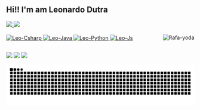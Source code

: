  ## Hi!! I'm am Leonardo Dutra
 <div>
  <a href="https://github.com/leonardo18">
  <img height="180em" src="https://github-readme-stats.vercel.app/api?username=leonardo18&show_icons=true&theme=dark&include_all_commits=true&count_private=true"/>
  <img height="180em" src="https://github-readme-stats.vercel.app/api/top-langs/?username=leonardo18&layout=compact&langs_count=7&theme=dark"/>
</div>
<div style="display: inline_block"><br>
  <img align="center" alt="Leo-Csharp" height="30" width="40" src="https://cdn.jsdelivr.net/gh/devicons/devicon/icons/csharp/csharp-original.svg">
  <img align="center" alt="Leo-Java" height="30" width="40" src="https://cdn.jsdelivr.net/gh/devicons/devicon/icons/java/java-original.svg">
  <img align="center" alt="Leo-Python" height="30" width="40" src="https://cdn.jsdelivr.net/gh/devicons/devicon/icons/python/python-original.svg">
  <img align="center" alt="Leo-Js" height="30" width="40" src="https://cdn.jsdelivr.net/gh/devicons/devicon/icons/javascript/javascript-original.svg">
  <img align="right" alt="Rafa-yoda" src="https://media4.giphy.com/media/13HgwGsXF0aiGY/200w.webp?cid=ecf05e47790pc9rvlhsfdmk5ct3fep6exmf8vffo6wll3ipr&rid=200w.webp&ct=g">
</div>
  
 ##
<div> 
  <a href="https://twitter.com/Dynamster" target="_blank"><img src="https://img.shields.io/badge/Twitter-1DA1F2?style=for-the-badge&logo=twitter&logoColor=white" target="_blank"></a>
  <a href = "mailto:leo_dutra18@hotmail.com"><img src="https://img.shields.io/badge/Microsoft_Outlook-0078D4?style=for-the-badge&logo=microsoft-outlook&logoColor=white" target="_blank"></a>
  <a href="https://www.linkedin.com/in/leonardo-dutra-dos-anjos-968743b6" target="_blank"><img src="https://img.shields.io/badge/-LinkedIn-%230077B5?style=for-the-badge&logo=linkedin&logoColor=white" target="_blank"></a>
 
 ![Snake animation](https://github.com/leonardo18/leonardo18/blob/output/github-contribution-grid-snake.svg)
 
 </div>
